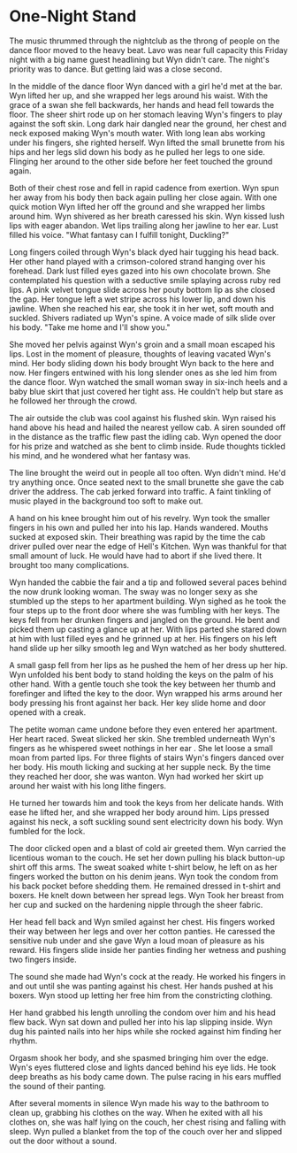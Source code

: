 # One-Night Stand

The music thrummed through the nightclub as the throng of people on the dance floor moved to the heavy beat. Lavo was near full capacity this Friday night with a big name guest headlining but Wyn didn't care. The night's priority was to dance. But getting laid was a close second.

In the middle of the dance floor Wyn danced with a girl he'd met at the bar. Wyn lifted her up, and she wrapped her legs around his waist. With the grace of a swan she fell backwards, her hands and head fell towards the floor. The sheer shirt rode up on her stomach leaving Wyn's fingers to play against the soft skin. Long dark hair dangled near the ground, her chest and neck exposed making Wyn's mouth water. With long lean abs working under his fingers, she righted herself. Wyn lifted the small brunette from his hips and her legs slid down his body as he pulled her legs to one side. Flinging her around to the other side before her feet touched the ground again.

Both of their chest rose and fell in rapid cadence from exertion. Wyn spun her away from his body then back again pulling her close again. With one quick motion Wyn lifted her off the ground and she wrapped her limbs around him. Wyn shivered as her breath caressed his skin. Wyn kissed lush lips with eager abandon. Wet lips trailing along her jawline to her ear. Lust filled his voice. "What fantasy can I fulfill tonight, Duckling?"

Long fingers coiled through Wyn's black dyed hair tugging his head back. Her other hand played with a crimson-colored strand hanging over his forehead. Dark lust filled eyes gazed into his own chocolate brown. She contemplated his question with a seductive smile splaying across ruby red lips. A pink velvet tongue slide across her pouty bottom lip as she closed the gap. Her tongue left a wet stripe across his lower lip, and down his jawline. When she reached his ear, she took it in her wet, soft mouth and suckled. Shivers radiated up Wyn's spine. A voice made of silk slide over his body. "Take me home and I'll show you."

She moved her pelvis against Wyn's groin and a small moan escaped his lips. Lost in the moment of pleasure, thoughts of leaving vacated Wyn's mind. Her body sliding down his body brought Wyn back to the here and now. Her fingers entwined with his long slender ones as she led him from the dance floor. Wyn watched the small woman sway in six-inch heels and a baby blue skirt that just covered her tight ass. He couldn't help but stare as he followed her through the crowd.

The air outside the club was cool against his flushed skin. Wyn raised his hand above his head and hailed the nearest yellow cab. A siren sounded off in the distance as the traffic flew past the idling cab. Wyn opened the door for his prize and watched as she bent to climb inside. Rude thoughts tickled his mind, and he wondered what her fantasy was.

The line brought the weird out in people all too often. Wyn didn't mind. He'd try anything once. Once seated next to the small brunette she gave the cab driver the address. The cab jerked forward into traffic. A faint tinkling of music played in the background too soft to make out. 

A hand on his knee brought him out of his revelry. Wyn took the smaller fingers in his own and pulled her into his lap. Hands wandered. Mouths sucked at exposed skin. Their breathing was rapid by the time the cab driver pulled over near the edge of Hell's Kitchen. Wyn was thankful for that small amount of luck. He would have had to abort if she lived there.  It brought too many complications.

Wyn handed the cabbie the fair and a tip and followed several paces behind the now drunk looking woman. The sway was no longer sexy as she stumbled up the steps to her apartment building. Wyn sighed as he took the four steps up to the front door where she was fumbling with her keys. The keys fell from her drunken fingers and jangled on the ground. He bent and picked them up casting a glance up at her. With lips parted she stared down at him with lust filled eyes and he grinned up at her. His fingers on his left hand slide up her silky smooth leg and Wyn watched as her body shuttered.

A small gasp fell from her lips as he pushed the hem of her dress up her hip. Wyn unfolded his bent body to stand holding the keys on the palm of his other hand. With a gentle touch she took the key between her thumb and forefinger and lifted the key to the door. Wyn wrapped his arms around her body pressing his front against her back. Her key slide home and door opened with a creak.

The petite woman came undone before they even entered her apartment. Her heart raced. Sweat slicked her skin. She trembled underneath Wyn's fingers as he whispered sweet nothings in her ear . She let loose a small moan from parted lips. For three flights of stairs Wyn's fingers danced over her body. His mouth licking and sucking at her supple neck. By the time they reached her door, she was wanton. Wyn had worked her skirt up around her waist with his long lithe fingers. 

He turned her towards him and took the keys from her delicate hands. With ease he lifted her, and she wrapped her body around him. Lips pressed against his neck, a soft suckling sound sent electricity down his body. Wyn fumbled for the lock.

The door clicked open and a blast of cold air greeted them. Wyn carried the licentious woman to the couch. He set her down pulling his black button-up shirt off this arms. The sweat soaked white t-shirt below, he left on as her fingers worked the button on his denim jeans. Wyn took the condom from his back pocket before shedding them. He remained dressed in t-shirt and boxers. He knelt down between her spread legs. Wyn Took her breast from her cup and sucked on the hardening nipple through the sheer fabric. 

Her head fell back and Wyn smiled against her chest. His fingers worked their way between her legs and over her cotton panties. He caressed the sensitive nub under and she gave Wyn a loud moan of pleasure as his reward. His fingers slide inside her panties finding her wetness and pushing two fingers inside. 

The sound she made had Wyn's cock at the ready. He worked his fingers in and out until she was panting against his chest. Her hands pushed at his boxers. Wyn stood up letting her free him from the constricting clothing. 

Her hand grabbed his length unrolling the condom over him and his head flew back. Wyn sat down and pulled her into his lap slipping inside. Wyn dug his painted nails into her hips while she rocked against him finding her rhythm. 

Orgasm shook her body, and she spasmed bringing him over the edge. Wyn's eyes fluttered close and lights danced behind his eye lids. He took deep breaths as his body came down. The pulse racing in his ears muffled the sound of their panting. 

After several moments in silence Wyn made his way to the bathroom to clean up, grabbing his clothes on the way. When he exited with all his clothes on, she was half lying on the couch, her chest rising and falling with sleep. Wyn pulled a blanket from the top of the couch over her and slipped out the door without a sound.